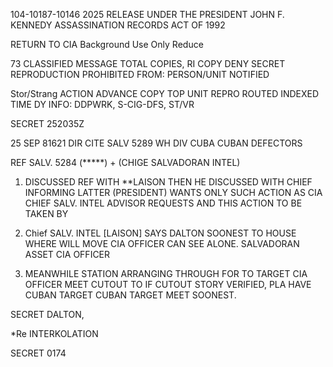 104-10187-10146 2025 RELEASE UNDER THE PRESIDENT JOHN F. KENNEDY ASSASSINATION RECORDS ACT OF 1992

RETURN TO CIA
Background Use Only
Reduce

73
CLASSIFIED MESSAGE
TOTAL
COPIES,
RI COPY DENY
SECRET
REPRODUCTION PROHIBITED
FROM:
PERSON/UNIT NOTIFIED

Stor/Strang
ACTION
ADVANCE COPY TOP UNIT
REPRO
ROUTED
INDEXED
TIME
DY
INFO:
DDPWRK, S-CIG-DFS, ST/VR

SECRET 252035Z

25 SEP 81621
DIR CITE SALV 5289
WH DIV CUBA CUBAN DEFECTORS

REF SALV. 5284 (*****) + (CHIGE SALVADORAN INTEL)

1. DISCUSSED REF WITH **LAISON
THEN HE DISCUSSED WITH CHIEF INFORMING
LATTER (PRESIDENT) WANTS ONLY SUCH ACTION AS CIA
CHIEF SALV. INTEL ADVISOR REQUESTS
AND THIS ACTION TO BE TAKEN BY

2. Chief SALV. INTEL [LAISON] SAYS DALTON SOONEST TO HOUSE WHERE
WILL MOVE
CIA OFFICER CAN SEE ALONE.
SALVADORAN ASSET CIA OFFICER
3. MEANWHILE STATION ARRANGING THROUGH FOR TO
TARGET CIA OFFICER
MEET CUTOUT TO IF CUTOUT STORY VERIFIED, PLA HAVE
CUBAN TARGET
CUBAN TARGET
MEET SOONEST.

SECRET DALTON,

*Re INTERKOLATION

SECRET
0174

